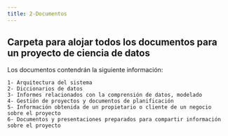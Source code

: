 ```yaml
---
title: 2-Documentos
---
```


## Carpeta para alojar todos los documentos para un proyecto de ciencia de datos

Los documentos contendrán la siguiente información:
```
1- Arquitectura del sistema
2- Diccionarios de datos
3- Informes relacionados con la comprensión de datos, modelado
4- Gestión de proyectos y documentos de planificación
5- Información obtenida de un propietario o cliente de un negocio sobre el proyecto
6- Documentos y presentaciones preparados para compartir información sobre el proyecto
```